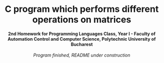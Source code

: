 <h1 align = center> C program which performs different operations on matrices </h1>
<h4 align = center> 2nd Homework for Programming Languages Class, Year I - Faculty of Automation Control and Computer Science, Polytechnic University of Bucharest </h4>
<p align = center> <i> Program finished, README under construction </i> </p>
